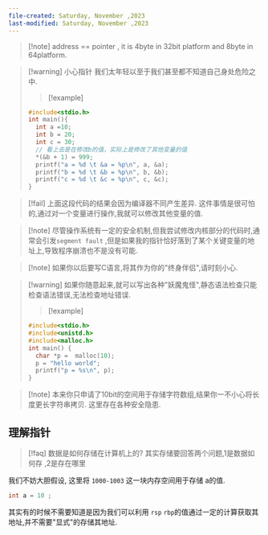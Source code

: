 ```yaml
---
file-created: Saturday, November ,2023
last-modified: Saturday, November ,2023
---
```


>[!note] address  == pointer   , it is 4byte in 32bit platform and 8byte in 64platform.  


>[!warning] 小心指针
我们太年轻以至于我们甚至都不知道自己身处危险之中. 
>>[!example]
> ```c
> #include<stdio.h>
> int main(){
>   int a =10;
>   int b = 20;
>   int c = 30;
>   // 看上去是在修改b的值，实际上是修改了其他变量的值
>   *(&b + 1) = 999; 
>   printf("a = %d \t &a = %p\n", a, &a);
>   printf("b = %d \t &b = %p\n", b, &b);
>   printf("c = %d \t &c = %p\n", c, &c);
> }
> ```


>[!fail]  上面这段代码的结果会因为编译器不同产生差异.
> 这件事情是很可怕的,通过对一个变量进行操作,我就可以修改其他变量的值. 


>[!note] 尽管操作系统有一定的安全机制,但我尝试修改内核部分的代码时,通常会引发`segment fault` ,但是如果我的指针恰好落到了某个关键变量的地址上,导致程序崩溃也不是没有可能. 

>[!note] 如果你以后要写C语言,将其作为你的"终身伴侣",请时刻小心. 

> [!warning] 如果你随意起来,就可以写出各种"妖魔鬼怪",静态语法检查只能检查语法错误,无法检查地址错误.
>>[!example]
> ```c
> #include<stdio.h>
> #include<unistd.h>
> #include<malloc.h>
> int main() {
>   char *p =  malloc(10);
>   p = "hello world";
>   printf("p = %s\n", p);
> }
> ```

> [!note] 本来你只申请了10bit的空间用于存储字符数组,结果你一不小心将长度更长字符串拷贝. 这里存在各种安全隐患. 

## 理解指针

>[!faq] 数据是如何存储在计算机上的? 
>其实存储要回答两个问题,1是数据如何存 ,2是存在哪里 



我们不妨大胆假设, 这里将 `1000-1003` 这一块内存空间用于存储 a的值. 
```c
int a = 10 ; 
```

其实有的时候不需要知道是因为我们可以利用 `rsp` `rbp`的值通过一定的计算获取其地址,并不需要"显式"的存储其地址. 
